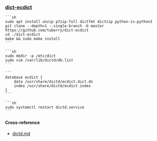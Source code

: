 ### [dict-ecdict](https://github.com/tuberry/dict-ecdict)

````{tab} Ubuntu 22 ARM [^1]
```sh
sudo apt install unzip p7zip-full dictfmt dictzip python-is-python3
git clone --depth=1 --single-branch -b master https://github.com/tuberry/dict-ecdict
cd ./dict-ecdict
make && sudo make install
```

```sh
sudo mkdir -p /etc/dict 
sudo vim /var/lib/dictd/db.list
```

```
database ecdict {
	data /usr/share/dictd/ecdict.dict.dz
	index /usr/share/dictd/ecdict.index
}
```

```sh
sudo systemctl restart dictd.service
```
````

#### Cross-reference

- [dictd.md](https://scillidan.github.io/notes/srv/dictd.html)

[^1]: [How can I uncompress a \*.7z file?](https://askubuntu.com/questions/219392/how-can-i-uncompress-a-7z-file)